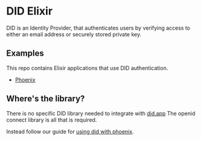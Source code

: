 # DID Elixir

DID is an Identity Provider, that authenticates users by verifying access to either an email address or securely stored private key.

## Examples

This repo contains Elixir applications that use DID authentication.

- [Phoenix](examples/elixir-phoenix-openid-connect)

## Where's the library?

There is no specific DID library needed to integrate with [did.app](https://did.app)
The openid connect library is all that is required.

Instead follow our guide for [using did with phoenix](https://did.app/guides/phoenix-elixir-openid-connect-integration/).
